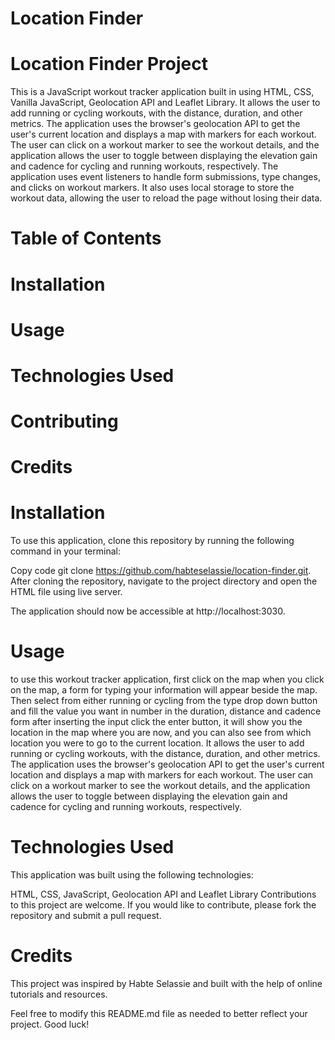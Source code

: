 # Location Finder
# Location Finder Project
This is a JavaScript  workout tracker application  built in using HTML, CSS, Vanilla JavaScript, Geolocation API and Leaflet Library.
It allows the user to add running or cycling workouts, with the distance, duration, and other metrics.
The application uses the browser's geolocation API to get the user's current location and displays a map with markers for each workout.
The user can click on a workout marker to see the workout details, and the application allows the user to toggle between displaying the elevation gain
and cadence for cycling and running workouts, respectively.
The application uses event listeners to handle form submissions, type changes, and clicks on workout markers.
It also uses local storage to store the workout data, allowing the user to reload the page without losing their data.
 
# Table of Contents
# Installation
# Usage
# Technologies Used
# Contributing
# Credits
# Installation
To use this application, clone this repository by running the following command in your terminal:

Copy code git clone https://github.com/habteselassie/location-finder.git.
After cloning the repository, navigate to the project directory and open the HTML file using live server.

The application should now be accessible at http://localhost:3030.

# Usage
to use this workout tracker application, first click on the map when you click on the map, a form for typing your information will appear beside the map.
Then select from either running or cycling from the type drop down button and fill the value you want in number in the duration, distance and cadence form
after inserting the input click the enter button, it will show you the location in the map where you are now,
and you can also see from which location you were to go to the current location. 
It allows the user to add running or cycling workouts, with the distance, duration, and other metrics.
The application uses the browser's geolocation API to get the user's current location and displays a map with markers for each workout.
The user can click on a workout marker to see the workout details, and the application allows the user to toggle between displaying the elevation gain
and cadence for cycling and running workouts, respectively.

# Technologies Used
This application was built using the following technologies:

HTML, CSS, JavaScript, Geolocation API and Leaflet Library Contributions to this project are welcome. If you would like to contribute, please fork the repository and submit a pull request.

# Credits
This project was inspired by Habte Selassie and built with the help of online tutorials and resources.

Feel free to modify this README.md file as needed to better reflect your project. Good luck!


